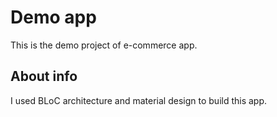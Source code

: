 # Demo app

This is the demo project of e-commerce app.

## About info

I used BLoC architecture and material design to build this app.

